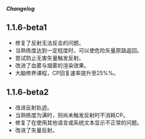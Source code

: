 **_Changelog_**
## 1.1.6-beta1

*   修复了反射无法反击的问题。
*   当熟练度达到一定程度时，可以使危险矢量原路返回。
*   尝试防止无害矢量触发反射。
*   改进了血雾与烟雾的渲染效果。
*   大脑修养课程，CP回复速率提升至25%%。

## 1.1.6-beta2

*   改进反射轨迹。
*   当熟练度为满时，则尚未触发反射时不消耗CP。
*   修复了在使用其他语言或系统文本显示不正常的问题。
*   改进了矢量反射。
